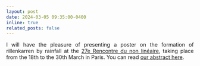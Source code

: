 ```yaml
---
layout: post
date: 2024-03-05 09:35:00-0400
inline: true
related_posts: false
---
```


<div style="text-align: justify">I will have the pleasure of presenting a poster on the formation of rillenkarren by rainfall at the <a href='http://nonlineaire.univ-lille1.fr/SNL/'>27e Rencontre du non linéaire</a>, taking place from the 18th to the 30th March in Paris. You can read <a href='http://nonlineaire.univ-lille1.fr/SNL/media/2024/resumes/djmbv/djambov_simeon.pdf'>our abstract here</a>.</div>
